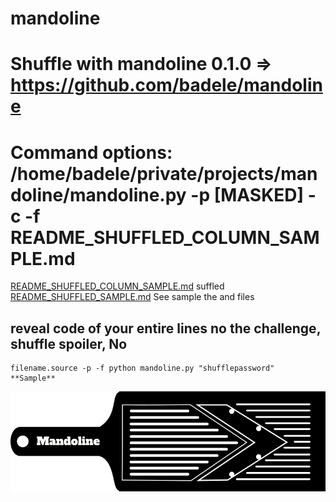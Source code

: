 # mandoline
# Shuffle with mandoline 0.1.0 => https://github.com/badele/mandoline
# Command options: /home/badele/private/projects/mandoline/mandoline.py -p [MASKED] -c -f README_SHUFFLED_COLUMN_SAMPLE.md

[README_SHUFFLED_COLUMN_SAMPLE.md](README_SHUFFLED_COLUMN_SAMPLE.md) suffled [README_SHUFFLED_SAMPLE.md](README_SHUFFLED_SAMPLE.md) See sample the and files
## reveal code of your entire lines no the challenge, shuffle spoiler, No
```
filename.source -p -f python mandoline.py "shufflepassword"
**Sample**
```

<img src="assets/mandoline.png" align="center"/>



